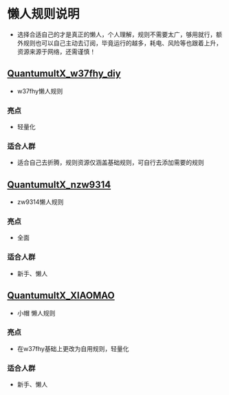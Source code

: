 # 懒人规则说明
- 选择合适自己的才是真正的懒人，个人理解，规则不需要太广，够用就行，额外规则也可以自己主动去订阅，毕竟运行的越多，耗电、风险等也跟着上升，资源来源于网络，还需谨慎！

## [QuantumultX_w37fhy_diy](https://raw.githubusercontent.com/w37fhy/QuantumultX/master/QuantumultX_diy.conf)
- w37fhy懒人规则 
### 亮点
- 轻量化
### 适合人群
- 适合自己去折腾，规则资源仅涵盖基础规则，可自行去添加需要的规则


## [QuantumultX_nzw9314](https://raw.githubusercontent.com/nzw9314/QuantumultX/master/QuantumultX.conf)
- zw9314懒人规则
### 亮点
- 全面
### 适合人群
- 新手、懒人


## [QuantumultX_XIAOMAO](https://raw.githubusercontent.com/xiaomaoJT/QX_Script/main/懒人规则/QuantumultX_XIAOMAO.conf)
- 小帽 懒人规则
### 亮点
- 在w37fhy基础上更改为自用规则，轻量化
### 适合人群
- 新手、懒人